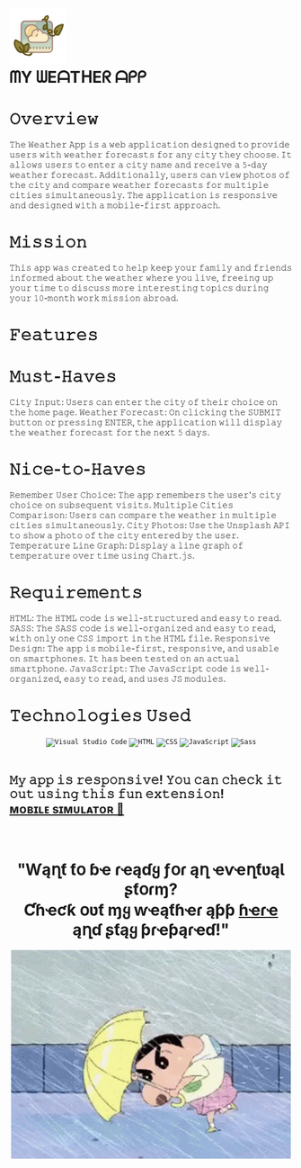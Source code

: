 <img align="left" width="20%" src="Assets/images/logoreadme.png">    
<br>
<br>
<br>
<br>

#  ᗰY ᗯEᗩTᕼEᖇ ᗩᑭᑭ      


 # 𝙾𝚟𝚎𝚛𝚟𝚒𝚎𝚠
  
𝚃𝚑𝚎 𝚆𝚎𝚊𝚝𝚑𝚎𝚛 𝙰𝚙𝚙 𝚒𝚜 𝚊 𝚠𝚎𝚋 𝚊𝚙𝚙𝚕𝚒𝚌𝚊𝚝𝚒𝚘𝚗 𝚍𝚎𝚜𝚒𝚐𝚗𝚎𝚍 𝚝𝚘 𝚙𝚛𝚘𝚟𝚒𝚍𝚎 𝚞𝚜𝚎𝚛𝚜 𝚠𝚒𝚝𝚑 𝚠𝚎𝚊𝚝𝚑𝚎𝚛 𝚏𝚘𝚛𝚎𝚌𝚊𝚜𝚝𝚜 𝚏𝚘𝚛 𝚊𝚗𝚢 𝚌𝚒𝚝𝚢 𝚝𝚑𝚎𝚢 𝚌𝚑𝚘𝚘𝚜𝚎. 𝙸𝚝 𝚊𝚕𝚕𝚘𝚠𝚜 𝚞𝚜𝚎𝚛𝚜 𝚝𝚘 𝚎𝚗𝚝𝚎𝚛 𝚊 𝚌𝚒𝚝𝚢 𝚗𝚊𝚖𝚎 𝚊𝚗𝚍 𝚛𝚎𝚌𝚎𝚒𝚟𝚎 𝚊 𝟻-𝚍𝚊𝚢 𝚠𝚎𝚊𝚝𝚑𝚎𝚛 𝚏𝚘𝚛𝚎𝚌𝚊𝚜𝚝. 𝙰𝚍𝚍𝚒𝚝𝚒𝚘𝚗𝚊𝚕𝚕𝚢, 𝚞𝚜𝚎𝚛𝚜 𝚌𝚊𝚗 𝚟𝚒𝚎𝚠 𝚙𝚑𝚘𝚝𝚘𝚜 𝚘𝚏 𝚝𝚑𝚎 𝚌𝚒𝚝𝚢 𝚊𝚗𝚍 𝚌𝚘𝚖𝚙𝚊𝚛𝚎 𝚠𝚎𝚊𝚝𝚑𝚎𝚛 𝚏𝚘𝚛𝚎𝚌𝚊𝚜𝚝𝚜 𝚏𝚘𝚛 𝚖𝚞𝚕𝚝𝚒𝚙𝚕𝚎 𝚌𝚒𝚝𝚒𝚎𝚜 𝚜𝚒𝚖𝚞𝚕𝚝𝚊𝚗𝚎𝚘𝚞𝚜𝚕𝚢. 𝚃𝚑𝚎 𝚊𝚙𝚙𝚕𝚒𝚌𝚊𝚝𝚒𝚘𝚗 𝚒𝚜 𝚛𝚎𝚜𝚙𝚘𝚗𝚜𝚒𝚟𝚎 𝚊𝚗𝚍 𝚍𝚎𝚜𝚒𝚐𝚗𝚎𝚍 𝚠𝚒𝚝𝚑 𝚊 𝚖𝚘𝚋𝚒𝚕𝚎-𝚏𝚒𝚛𝚜𝚝 𝚊𝚙𝚙𝚛𝚘𝚊𝚌𝚑.

# 𝙼𝚒𝚜𝚜𝚒𝚘𝚗
𝚃𝚑𝚒𝚜 𝚊𝚙𝚙 𝚠𝚊𝚜 𝚌𝚛𝚎𝚊𝚝𝚎𝚍 𝚝𝚘 𝚑𝚎𝚕𝚙 𝚔𝚎𝚎𝚙 𝚢𝚘𝚞𝚛 𝚏𝚊𝚖𝚒𝚕𝚢 𝚊𝚗𝚍 𝚏𝚛𝚒𝚎𝚗𝚍𝚜 𝚒𝚗𝚏𝚘𝚛𝚖𝚎𝚍 𝚊𝚋𝚘𝚞𝚝 𝚝𝚑𝚎 𝚠𝚎𝚊𝚝𝚑𝚎𝚛 𝚠𝚑𝚎𝚛𝚎 𝚢𝚘𝚞 𝚕𝚒𝚟𝚎, 𝚏𝚛𝚎𝚎𝚒𝚗𝚐 𝚞𝚙 𝚢𝚘𝚞𝚛 𝚝𝚒𝚖𝚎 𝚝𝚘 𝚍𝚒𝚜𝚌𝚞𝚜𝚜 𝚖𝚘𝚛𝚎 𝚒𝚗𝚝𝚎𝚛𝚎𝚜𝚝𝚒𝚗𝚐 𝚝𝚘𝚙𝚒𝚌𝚜 𝚍𝚞𝚛𝚒𝚗𝚐 𝚢𝚘𝚞𝚛 𝟷𝟶-𝚖𝚘𝚗𝚝𝚑 𝚠𝚘𝚛𝚔 𝚖𝚒𝚜𝚜𝚒𝚘𝚗 𝚊𝚋𝚛𝚘𝚊𝚍.

    
# 𝙵𝚎𝚊𝚝𝚞𝚛𝚎𝚜

   
# 𝙼𝚞𝚜𝚝-𝙷𝚊𝚟𝚎𝚜

𝙲𝚒𝚝𝚢 𝙸𝚗𝚙𝚞𝚝: 𝚄𝚜𝚎𝚛𝚜 𝚌𝚊𝚗 𝚎𝚗𝚝𝚎𝚛 𝚝𝚑𝚎 𝚌𝚒𝚝𝚢 𝚘𝚏 𝚝𝚑𝚎𝚒𝚛 𝚌𝚑𝚘𝚒𝚌𝚎 𝚘𝚗 𝚝𝚑𝚎 𝚑𝚘𝚖𝚎 𝚙𝚊𝚐𝚎.
𝚆𝚎𝚊𝚝𝚑𝚎𝚛 𝙵𝚘𝚛𝚎𝚌𝚊𝚜𝚝: 𝙾𝚗 𝚌𝚕𝚒𝚌𝚔𝚒𝚗𝚐 𝚝𝚑𝚎 𝚂𝚄𝙱𝙼𝙸𝚃 𝚋𝚞𝚝𝚝𝚘𝚗 𝚘𝚛 𝚙𝚛𝚎𝚜𝚜𝚒𝚗𝚐 𝙴𝙽𝚃𝙴𝚁, 𝚝𝚑𝚎 𝚊𝚙𝚙𝚕𝚒𝚌𝚊𝚝𝚒𝚘𝚗 𝚠𝚒𝚕𝚕 𝚍𝚒𝚜𝚙𝚕𝚊𝚢 𝚝𝚑𝚎 𝚠𝚎𝚊𝚝𝚑𝚎𝚛 𝚏𝚘𝚛𝚎𝚌𝚊𝚜𝚝 𝚏𝚘𝚛 𝚝𝚑𝚎 𝚗𝚎𝚡𝚝 𝟻 𝚍𝚊𝚢𝚜.

# 𝙽𝚒𝚌𝚎-𝚝𝚘-𝙷𝚊𝚟𝚎𝚜

𝚁𝚎𝚖𝚎𝚖𝚋𝚎𝚛 𝚄𝚜𝚎𝚛 𝙲𝚑𝚘𝚒𝚌𝚎: 𝚃𝚑𝚎 𝚊𝚙𝚙 𝚛𝚎𝚖𝚎𝚖𝚋𝚎𝚛𝚜 𝚝𝚑𝚎 𝚞𝚜𝚎𝚛'𝚜 𝚌𝚒𝚝𝚢 𝚌𝚑𝚘𝚒𝚌𝚎 𝚘𝚗 𝚜𝚞𝚋𝚜𝚎𝚚𝚞𝚎𝚗𝚝 𝚟𝚒𝚜𝚒𝚝𝚜.
𝙼𝚞𝚕𝚝𝚒𝚙𝚕𝚎 𝙲𝚒𝚝𝚒𝚎𝚜 𝙲𝚘𝚖𝚙𝚊𝚛𝚒𝚜𝚘𝚗: 𝚄𝚜𝚎𝚛𝚜 𝚌𝚊𝚗 𝚌𝚘𝚖𝚙𝚊𝚛𝚎 𝚝𝚑𝚎 𝚠𝚎𝚊𝚝𝚑𝚎𝚛 𝚒𝚗 𝚖𝚞𝚕𝚝𝚒𝚙𝚕𝚎 𝚌𝚒𝚝𝚒𝚎𝚜 𝚜𝚒𝚖𝚞𝚕𝚝𝚊𝚗𝚎𝚘𝚞𝚜𝚕𝚢.
𝙲𝚒𝚝𝚢 𝙿𝚑𝚘𝚝𝚘𝚜: 𝚄𝚜𝚎 𝚝𝚑𝚎 𝚄𝚗𝚜𝚙𝚕𝚊𝚜𝚑 𝙰𝙿𝙸 𝚝𝚘 𝚜𝚑𝚘𝚠 𝚊 𝚙𝚑𝚘𝚝𝚘 𝚘𝚏 𝚝𝚑𝚎 𝚌𝚒𝚝𝚢 𝚎𝚗𝚝𝚎𝚛𝚎𝚍 𝚋𝚢 𝚝𝚑𝚎 𝚞𝚜𝚎𝚛.
𝚃𝚎𝚖𝚙𝚎𝚛𝚊𝚝𝚞𝚛𝚎 𝙻𝚒𝚗𝚎 𝙶𝚛𝚊𝚙𝚑: 𝙳𝚒𝚜𝚙𝚕𝚊𝚢 𝚊 𝚕𝚒𝚗𝚎 𝚐𝚛𝚊𝚙𝚑 𝚘𝚏 𝚝𝚎𝚖𝚙𝚎𝚛𝚊𝚝𝚞𝚛𝚎 𝚘𝚟𝚎𝚛 𝚝𝚒𝚖𝚎 𝚞𝚜𝚒𝚗𝚐 𝙲𝚑𝚊𝚛𝚝.𝚓𝚜.

# 𝚁𝚎𝚚𝚞𝚒𝚛𝚎𝚖𝚎𝚗𝚝𝚜

𝙷𝚃𝙼𝙻: 𝚃𝚑𝚎 𝙷𝚃𝙼𝙻 𝚌𝚘𝚍𝚎 𝚒𝚜 𝚠𝚎𝚕𝚕-𝚜𝚝𝚛𝚞𝚌𝚝𝚞𝚛𝚎𝚍 𝚊𝚗𝚍 𝚎𝚊𝚜𝚢 𝚝𝚘 𝚛𝚎𝚊𝚍.
𝚂𝙰𝚂𝚂: 𝚃𝚑𝚎 𝚂𝙰𝚂𝚂 𝚌𝚘𝚍𝚎 𝚒𝚜 𝚠𝚎𝚕𝚕-𝚘𝚛𝚐𝚊𝚗𝚒𝚣𝚎𝚍 𝚊𝚗𝚍 𝚎𝚊𝚜𝚢 𝚝𝚘 𝚛𝚎𝚊𝚍, 𝚠𝚒𝚝𝚑 𝚘𝚗𝚕𝚢 𝚘𝚗𝚎 𝙲𝚂𝚂 𝚒𝚖𝚙𝚘𝚛𝚝 𝚒𝚗 𝚝𝚑𝚎 𝙷𝚃𝙼𝙻 𝚏𝚒𝚕𝚎.
𝚁𝚎𝚜𝚙𝚘𝚗𝚜𝚒𝚟𝚎 𝙳𝚎𝚜𝚒𝚐𝚗: 𝚃𝚑𝚎 𝚊𝚙𝚙 𝚒𝚜 𝚖𝚘𝚋𝚒𝚕𝚎-𝚏𝚒𝚛𝚜𝚝, 𝚛𝚎𝚜𝚙𝚘𝚗𝚜𝚒𝚟𝚎, 𝚊𝚗𝚍 𝚞𝚜𝚊𝚋𝚕𝚎 𝚘𝚗 𝚜𝚖𝚊𝚛𝚝𝚙𝚑𝚘𝚗𝚎𝚜. 𝙸𝚝 𝚑𝚊𝚜 𝚋𝚎𝚎𝚗 𝚝𝚎𝚜𝚝𝚎𝚍 𝚘𝚗 𝚊𝚗 𝚊𝚌𝚝𝚞𝚊𝚕 𝚜𝚖𝚊𝚛𝚝𝚙𝚑𝚘𝚗𝚎.
𝙹𝚊𝚟𝚊𝚂𝚌𝚛𝚒𝚙𝚝: 𝚃𝚑𝚎 𝙹𝚊𝚟𝚊𝚂𝚌𝚛𝚒𝚙𝚝 𝚌𝚘𝚍𝚎 𝚒𝚜 𝚠𝚎𝚕𝚕-𝚘𝚛𝚐𝚊𝚗𝚒𝚣𝚎𝚍, 𝚎𝚊𝚜𝚢 𝚝𝚘 𝚛𝚎𝚊𝚍, 𝚊𝚗𝚍 𝚞𝚜𝚎𝚜 𝙹𝚂 𝚖𝚘𝚍𝚞𝚕𝚎𝚜.

# 𝚃𝚎𝚌𝚑𝚗𝚘𝚕𝚘𝚐𝚒𝚎𝚜 𝚄𝚜𝚎𝚍
<div align="center">
	<code><img width="40" src="https://user-images.githubusercontent.com/25181517/192108891-d86b6220-e232-423a-bf5f-90903e6887c3.png" alt="Visual Studio Code" title="Visual Studio Code"/></code>
	<code><img width="40" src="https://user-images.githubusercontent.com/25181517/192158954-f88b5814-d510-4564-b285-dff7d6400dad.png" alt="HTML" title="HTML"/></code>
	<code><img width="40" src="https://user-images.githubusercontent.com/25181517/183898674-75a4a1b1-f960-4ea9-abcb-637170a00a75.png" alt="CSS" title="CSS"/></code>
	<code><img width="40" src="https://user-images.githubusercontent.com/25181517/117447155-6a868a00-af3d-11eb-9cfe-245df15c9f3f.png" alt="JavaScript" title="JavaScript"/></code>
	<code><img width="40" src="https://user-images.githubusercontent.com/25181517/192158956-48192682-23d5-4bfc-9dfb-6511ade346bc.png" alt="Sass" title="Sass"/></code>
</div>

<br>

## 𝙼𝚢 𝚊𝚙𝚙 𝚒𝚜 𝚛𝚎𝚜𝚙𝚘𝚗𝚜𝚒𝚟𝚎! 𝚈𝚘𝚞 𝚌𝚊𝚗 𝚌𝚑𝚎𝚌𝚔 𝚒𝚝 𝚘𝚞𝚝 𝚞𝚜𝚒𝚗𝚐 𝚝𝚑𝚒𝚜 𝚏𝚞𝚗 𝚎𝚡𝚝𝚎𝚗𝚜𝚒𝚘𝚗! <br>[ᴍᴏʙɪʟᴇ sɪᴍᴜʟᴀᴛᴏʀ 📱](https://chromewebstore.google.com/detail/simulateur-t%C3%A9l%C3%A9phone-mobi/ckejmhbmlajgoklhgbapkiccekfoccmk?pli=1)



<br>
<div align="center">

# "Ⱳąղƭ ƭօ ɓҽ ɾҽąɗყ ƒօɾ ąղ ҽⱱҽղƭʋąƖ ʂƭօɾɱ? <br> Ƈɦҽƈƙ օʋƭ ɱყ ⱳҽąƭɦҽɾ ąƥƥ [ɦҽɾҽ](https://zaraana.github.io/The-Weather-App/) ąղɗ ʂƭąყ ƥɾҽƥąɾҽɗ!"

<img  src="Assets/images/gifreadme.gif">
  
</div>

